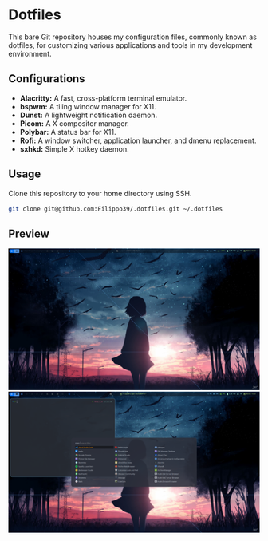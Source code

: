 # Dotfiles

This bare Git repository houses my configuration files, commonly known as dotfiles, for customizing various applications and tools in my development environment.

## Configurations

- **Alacritty:** A fast, cross-platform terminal emulator.
- **bspwm:** A tiling window manager for X11.
- **Dunst:** A lightweight notification daemon.
- **Picom:** A X compositor manager.
- **Polybar:** A status bar for X11.
- **Rofi:** A window switcher, application launcher, and dmenu replacement.
- **sxhkd:** Simple X hotkey daemon.

## Usage

Clone this repository to your home directory using SSH.

```bash
git clone git@github.com:Filippo39/.dotfiles.git ~/.dotfiles
```

## Preview

![Wallpaper](Wallpapers/preview.png)
![Wallpaper](Wallpapers/preview_rofi_alacritty.png)
